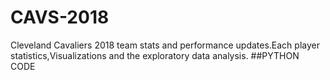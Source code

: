 # CAVS-2018
Cleveland Cavaliers 2018 team stats and performance updates.Each player statistics,Visualizations and the exploratory data analysis.
##PYTHON CODE 
